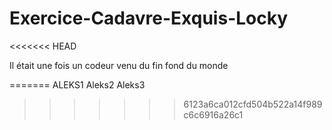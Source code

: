 # Exercice-Cadavre-Exquis-Locky
<<<<<<< HEAD

Il était une fois
un codeur
venu du fin fond 
du monde

=======
ALEKS1
Aleks2
Aleks3
>>>>>>> 6123a6ca012cfd504b522a14f989c6c6916a26c1
